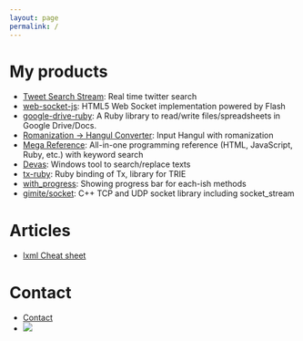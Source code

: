 ```yaml
---
layout: page
permalink: /
---
```


# My products

- [Tweet Search Stream](http://tweet-search-stream.gimite.net/): Real time twitter search
- [web-socket-js](https://github.com/gimite/web-socket-js): HTML5 Web Socket implementation powered by Flash
- [google-drive-ruby](https://github.com/gimite/google-drive-ruby): A Ruby library to read/write files/spreadsheets in Google Drive/Docs.
- [Romanization → Hangul Converter](http://gimite.net/roman2hangul/): Input Hangul with romanization
- [Mega Reference](http://mega-reference.gimite.net/): All-in-one programming reference (HTML, JavaScript, Ruby, etc.) with keyword search
- [Devas](http://gimite.net/en/index.php?Devas): Windows tool to search/replace texts
- [tx-ruby](http://gimite.net/en/index.php?tx-ruby): Ruby binding of Tx, library for TRIE
- [with_progress](http://gimite.net/gimite/rubymess/with_progress.rb): Showing progress bar for each-ish methods
- [gimite/socket](http://gimite.net/gimite/cppmess/socket.en.html): C++ TCP and UDP socket library including socket_stream

# Articles

- [lxml Cheat sheet](http://gimite.net/en/index.php?lxml%20Cheat%20sheet)

# Contact

- [Contact](http://gimite.net/en/index.php?Contact)
- ![](http://gimite.net/images/etc/gmail.png)
